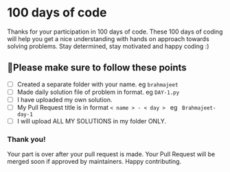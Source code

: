 # 100 days of code

Thanks for your participation in 100 days of code. These 100 days of coding will help you get a nice understanding with hands on approach towards solving problems. Stay determined, stay motivated and happy coding :)

## 📝Please make sure to follow these points
<!-- to mark a point done, place an x in square brackets. eg [x]-->
<!-- - [x] done with this task-->
- [ ] Created a separate folder with your name. eg <code>brahmajeet</code>
- [ ] Made daily solution file of problem in format. eg <code>DAY-1.py</code>
- [ ] I have uploaded my own solution.
- [ ] My Pull Request title is in format <code>< name > - < day > </code> eg <code>&nbsp;Brahmajeet-day-1</code>
- [ ] I will upload ALL MY SOLUTIONS in my folder ONLY.

### Thank you!
Your part is over after your pull request is made. Your Pull Request will be merged soon if approved by maintainers. Happy contributing.
